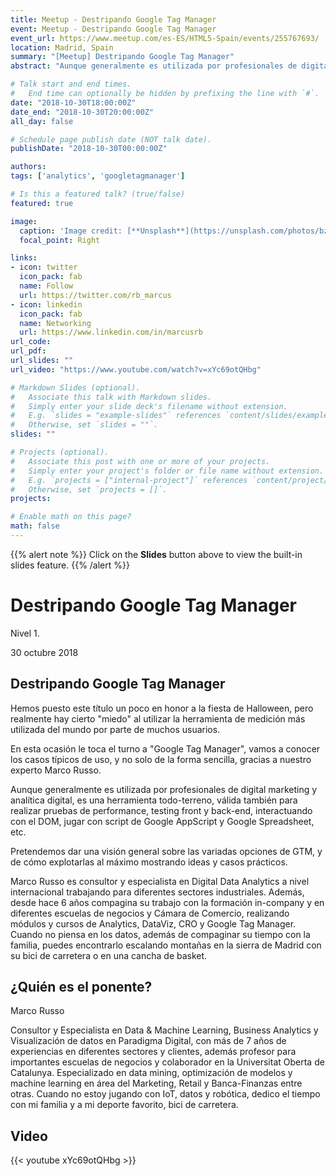 ```yaml
---
title: Meetup - Destripando Google Tag Manager
event: Meetup - Destripando Google Tag Manager
event_url: https://www.meetup.com/es-ES/HTML5-Spain/events/255767693/
location: Madrid, Spain
summary: "[Meetup] Destripando Google Tag Manager"
abstract: "Aunque generalmente es utilizada por profesionales de digital marketing y analítica digital, es una herramienta todo-terreno, válida también para realizar pruebas de performance, testing front y back-end, interactuando con el DOM, jugar con script de Google AppScript y Google Spreadsheet, etc."

# Talk start and end times.
#   End time can optionally be hidden by prefixing the line with `#`.
date: "2018-10-30T18:00:00Z"
date_end: "2018-10-30T20:00:00Z"
all_day: false

# Schedule page publish date (NOT talk date).
publishDate: "2018-10-30T00:00:00Z"

authors:
tags: ['analytics', 'googletagmanager']

# Is this a featured talk? (true/false)
featured: true

image:
  caption: 'Image credit: [**Unsplash**](https://unsplash.com/photos/bzdhc5b3Bxs)'
  focal_point: Right

links:
- icon: twitter
  icon_pack: fab
  name: Follow
  url: https://twitter.com/rb_marcus
- icon: linkedin
  icon_pack: fab
  name: Networking
  url: https://www.linkedin.com/in/marcusrb
url_code: 
url_pdf: 
url_slides: ""
url_video: "https://www.youtube.com/watch?v=xYc69otQHbg"

# Markdown Slides (optional).
#   Associate this talk with Markdown slides.
#   Simply enter your slide deck's filename without extension.
#   E.g. `slides = "example-slides"` references `content/slides/example-slides.md`.
#   Otherwise, set `slides = ""`.
slides: ""

# Projects (optional).
#   Associate this post with one or more of your projects.
#   Simply enter your project's folder or file name without extension.
#   E.g. `projects = ["internal-project"]` references `content/project/deep-learning/index.md`.
#   Otherwise, set `projects = []`.
projects:

# Enable math on this page?
math: false
---
```


{{% alert note %}}
Click on the **Slides** button above to view the built-in slides feature.
{{% /alert %}}

# Destripando Google Tag Manager

Nivel 1.

30 octubre 2018

 



## Destripando Google Tag Manager

Hemos puesto este título un poco en honor a la fiesta de Halloween, pero realmente hay cierto "miedo" al utilizar la herramienta de medición más utilizada del mundo por parte de muchos usuarios.

En esta ocasión le toca el turno a "Google Tag Manager", vamos a conocer los casos típicos de uso, y no solo de la forma sencilla, gracias a nuestro experto Marco Russo.

Aunque generalmente es utilizada por profesionales de digital marketing y analítica digital, es una herramienta todo-terreno, válida también para realizar pruebas de performance, testing front y back-end, interactuando con el DOM, jugar con script de Google AppScript y Google Spreadsheet, etc.

Pretendemos dar una visión general sobre las variadas opciones de GTM, y de cómo explotarlas al máximo mostrando ideas y casos prácticos.

Marco Russo es consultor y especialista en Digital Data Analytics a nivel internacional trabajando para diferentes sectores industriales. Además, desde hace 6 años compagina su trabajo con la formación in-company y en diferentes escuelas de negocios y Cámara de Comercio, realizando módulos y cursos de Analytics, DataViz, CRO y Google Tag Manager. Cuando no piensa en los datos, además de compaginar su tiempo con la familia, puedes encontrarlo escalando montañas en la sierra de Madrid con su bici de carretera o en una cancha de basket.

## ¿Quién es el ponente?


Marco Russo

Consultor y Especialista en Data & Machine Learning, Business Analytics y Visualización de datos en Paradigma Digital, con más de 7 años de experiencias en diferentes sectores y clientes, además profesor para importantes escuelas de negocios y colaborador en la Universitat Oberta de Catalunya. Especializado en data mining, optimización de modelos y machine learning en área del Marketing, Retail y Banca-Finanzas entre otras. Cuando no estoy jugando con IoT, datos y robótica, dedico el tiempo con mi familia y a mi deporte favorito, bici de carretera.

## Video

{{< youtube xYc69otQHbg >}}